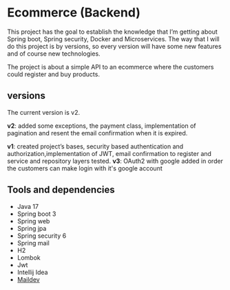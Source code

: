 
# Ecommerce (Backend)
This project has the goal to establish the knowledge that I’m getting about Spring boot, Spring security, Docker and Microservices.
The way that I will do this project is by versions, so every version will have some new features and of course new technologies.

The project is about a simple API to an ecommerce where the customers could register and buy products.
## versions
The current version is v2.

**v2**: added some exceptions, the payment class, implementation of pagination and resent the email confirmation when it is expired. 

**v1**: created project’s bases, security based authentication and authorization,implementation of JWT, email confirmation to register and service and repository layers tested.
**v3**: OAuth2 with google added in order the customers can make login with it's google account

## Tools and dependencies
* Java 17
* Spring boot 3
* Spring web
* Spring jpa
* Spring security 6
* Spring mail
* H2
* Lombok
* Jwt
* Intellij Idea
* [Maildev](https://github.com/maildev/maildev/tree/master) 
